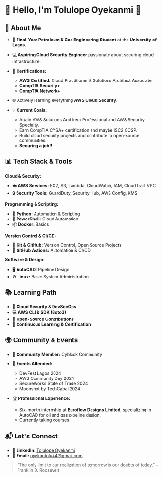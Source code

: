 # 🌟 Hello, I'm Tolulope Oyekanmi 👋

## 🚀 About Me
- 🔭 **Final-Year Petroleum & Gas Engineering Student** at the **University of Lagos**.
- 💻 **Aspiring Cloud Security Engineer** passionate about securing cloud infrastructure.
  
- 🎯 **Certifications:**
  - **AWS Certified:** Cloud Practitioner & Solutions Architect Associate
  - **CompTIA Security+**
  - **CompTIA Network+**
- 🌐 Actively learning everything **AWS Cloud Security**.
  
- 💡 **Current Goals:** 
  - Attain AWS Solutions Architect Professional and AWS Security Specialty.
  - Earn CompTIA CYSA+ certification and maybe ISC2 CCSP.
  - Build cloud security projects and contribute to open-source communities.
  - **Securing a job!!**

## 📊 Tech Stack & Tools
**Cloud & Security:**
- ☁️ **AWS Services:** EC2, S3, Lambda, CloudWatch, IAM, CloudTrail, VPC
- 🔒 **Security Tools:** GuardDuty, Security Hub, AWS Config, KMS

**Programming & Scripting:**
- 🐍 **Python:** Automation & Scripting
- 📜 **PowerShell:** Cloud Automation
- 📦 **Docker:** Basics

**Version Control & CI/CD:**
- 🔧 **Git & GitHub:** Version Control, Open Source Projects
- 🚀 **GitHub Actions:** Automation & CI/CD

**Software & Design:**
- 🖥️ **AutoCAD:** Pipeline Design
- ⚙️ **Linux:** Basic System Administration

## 📚 Learning Path
- 🌱 **Cloud Security & DevSecOps**
- 💻 **AWS CLI & SDK (Boto3)**
- 🚀 **Open-Source Contributions**
- 🧠 **Continuous Learning & Certification**

## 🌍 Community & Events
- 👥 **Community Member:** Cyblack Community
- 📅 **Events Attended:** 
  - DevFest Lagos 2024
  - AWS Community Day 2024
  - SecureWorks State of Trade 2024
  - Moonshot by TechCabal 2024

- 🏆 **Professional Experience:**
  - Six-month internship at **Euroflow Designs Limited**, specializing in AutoCAD for oil and gas pipeline design.
  - Currently taking courses 

## 📬 Let's Connect
- 💼 **LinkedIn:** [Tolulope Oyekanmi](https://www.linkedin.com/in/tolulope-oyekanmi-384770172)
- 📧 **Email:** oyekantolu44@gmail.com


> “The only limit to our realization of tomorrow is our doubts of today.” – Franklin D. Roosevelt
